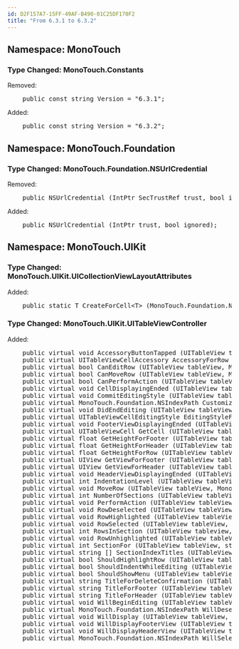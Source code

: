```yaml
---
id: D2F157A7-15FF-49AF-B490-01C25DF170F2
title: "From 6.3.1 to 6.3.2"
---
```


<html><head><title>Comparison between monotouch-6.3.1.0.dll and monotouch-6.3.2.0.dll</title></head>
<body>
<h2>Namespace: MonoTouch</h2>
<h3>Type Changed: MonoTouch.Constants</h3>
<p>Removed:</p><pre>
 	public const string Version = "6.3.1";
</pre>
<p>Added:</p><pre>
 	public const string Version = "6.3.2";
</pre>
<h2>Namespace: MonoTouch.Foundation</h2>
<h3>Type Changed: MonoTouch.Foundation.NSUrlCredential</h3>
<p>Removed:</p><pre>
 	public NSUrlCredential (IntPtr SecTrustRef_trust, bool ignored);
</pre>
<p>Added:</p><pre>
 	public NSUrlCredential (IntPtr trust, bool ignored);
</pre>
<h2>Namespace: MonoTouch.UIKit</h2>
<h3>Type Changed: MonoTouch.UIKit.UICollectionViewLayoutAttributes</h3>
<p>Added:</p><pre>
 	public static T CreateForCell&lt;T&gt; (MonoTouch.Foundation.NSIndexPath indexPath) where T : UICollectionViewLayoutAttributes;
</pre>
<h3>Type Changed: MonoTouch.UIKit.UITableViewController</h3>
<p>Added:</p><pre>
 	public virtual void AccessoryButtonTapped (UITableView tableView, MonoTouch.Foundation.NSIndexPath indexPath);
 	public virtual UITableViewCellAccessory AccessoryForRow (UITableView tableView, MonoTouch.Foundation.NSIndexPath indexPath);
 	public virtual bool CanEditRow (UITableView tableView, MonoTouch.Foundation.NSIndexPath indexPath);
 	public virtual bool CanMoveRow (UITableView tableView, MonoTouch.Foundation.NSIndexPath indexPath);
 	public virtual bool CanPerformAction (UITableView tableView, MonoTouch.ObjCRuntime.Selector action, MonoTouch.Foundation.NSIndexPath indexPath, MonoTouch.Foundation.NSObject sender);
 	public virtual void CellDisplayingEnded (UITableView tableView, UITableViewCell cell, MonoTouch.Foundation.NSIndexPath indexPath);
 	public virtual void CommitEditingStyle (UITableView tableView, UITableViewCellEditingStyle editingStyle, MonoTouch.Foundation.NSIndexPath indexPath);
 	public virtual MonoTouch.Foundation.NSIndexPath CustomizeMoveTarget (UITableView tableView, MonoTouch.Foundation.NSIndexPath sourceIndexPath, MonoTouch.Foundation.NSIndexPath proposedIndexPath);
 	public virtual void DidEndEditing (UITableView tableView, MonoTouch.Foundation.NSIndexPath indexPath);
 	public virtual UITableViewCellEditingStyle EditingStyleForRow (UITableView tableView, MonoTouch.Foundation.NSIndexPath indexPath);
 	public virtual void FooterViewDisplayingEnded (UITableView tableView, UIView footerView, int section);
 	public virtual UITableViewCell GetCell (UITableView tableView, MonoTouch.Foundation.NSIndexPath indexPath);
 	public virtual float GetHeightForFooter (UITableView tableView, int section);
 	public virtual float GetHeightForHeader (UITableView tableView, int section);
 	public virtual float GetHeightForRow (UITableView tableView, MonoTouch.Foundation.NSIndexPath indexPath);
 	public virtual UIView GetViewForFooter (UITableView tableView, int section);
 	public virtual UIView GetViewForHeader (UITableView tableView, int section);
 	public virtual void HeaderViewDisplayingEnded (UITableView tableView, UIView headerView, int section);
 	public virtual int IndentationLevel (UITableView tableView, MonoTouch.Foundation.NSIndexPath indexPath);
 	public virtual void MoveRow (UITableView tableView, MonoTouch.Foundation.NSIndexPath sourceIndexPath, MonoTouch.Foundation.NSIndexPath destinationIndexPath);
 	public virtual int NumberOfSections (UITableView tableView);
 	public virtual void PerformAction (UITableView tableView, MonoTouch.ObjCRuntime.Selector action, MonoTouch.Foundation.NSIndexPath indexPath, MonoTouch.Foundation.NSObject sender);
 	public virtual void RowDeselected (UITableView tableView, MonoTouch.Foundation.NSIndexPath indexPath);
 	public virtual void RowHighlighted (UITableView tableView, MonoTouch.Foundation.NSIndexPath rowIndexPath);
 	public virtual void RowSelected (UITableView tableView, MonoTouch.Foundation.NSIndexPath indexPath);
 	public virtual int RowsInSection (UITableView tableview, int section);
 	public virtual void RowUnhighlighted (UITableView tableView, MonoTouch.Foundation.NSIndexPath rowIndexPath);
 	public virtual int SectionFor (UITableView tableView, string title, int atIndex);
 	public virtual string [] SectionIndexTitles (UITableView tableView);
 	public virtual bool ShouldHighlightRow (UITableView tableView, MonoTouch.Foundation.NSIndexPath rowIndexPath);
 	public virtual bool ShouldIndentWhileEditing (UITableView tableView, MonoTouch.Foundation.NSIndexPath indexPath);
 	public virtual bool ShouldShowMenu (UITableView tableView, MonoTouch.Foundation.NSIndexPath rowAtindexPath);
 	public virtual string TitleForDeleteConfirmation (UITableView tableView, MonoTouch.Foundation.NSIndexPath indexPath);
 	public virtual string TitleForFooter (UITableView tableView, int section);
 	public virtual string TitleForHeader (UITableView tableView, int section);
 	public virtual void WillBeginEditing (UITableView tableView, MonoTouch.Foundation.NSIndexPath indexPath);
 	public virtual MonoTouch.Foundation.NSIndexPath WillDeselectRow (UITableView tableView, MonoTouch.Foundation.NSIndexPath indexPath);
 	public virtual void WillDisplay (UITableView tableView, UITableViewCell cell, MonoTouch.Foundation.NSIndexPath indexPath);
 	public virtual void WillDisplayFooterView (UITableView tableView, UIView footerView, int section);
 	public virtual void WillDisplayHeaderView (UITableView tableView, UIView headerView, int section);
 	public virtual MonoTouch.Foundation.NSIndexPath WillSelectRow (UITableView tableView, MonoTouch.Foundation.NSIndexPath indexPath);
</pre>
</body>
</html>
